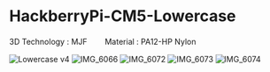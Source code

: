 # HackberryPi-CM5-Lowercase

3D Technology : MJF　　
Material      : PA12-HP Nylon　　


![Lowercase v4](https://github.com/user-attachments/assets/791d108c-3610-45e1-b1da-04531be09054)
![IMG_6066](https://github.com/user-attachments/assets/4138d7b5-5689-4dab-8526-8516a7b40de7)
![IMG_6072](https://github.com/user-attachments/assets/59610281-a06a-48c3-8fba-c59607dcdc83)
![IMG_6073](https://github.com/user-attachments/assets/8c7ca620-5ac7-43f7-9aa2-5379d9978850)
![IMG_6074](https://github.com/user-attachments/assets/5dd3c257-2eed-40bc-a8c7-9d9e44c9502e)
